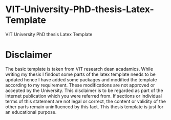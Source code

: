 # VIT-University-PhD-thesis-Latex-Template
VIT University PhD thesis Latex Template


# Disclaimer 
The basic template is taken from VIT research dean acadamics. While writing my thesis I findout some parts of the latex template needs to be updated hence I have added some packages and modified the template according to my requirement. These modifications are not approved or accepted by the University. This disclaimer is to be regarded as part of the internet publication which you were referred from. If sections or individual terms of this statement are not legal or correct, the content or validity of the other parts remain uninfluenced by this fact. This thesis template is just for an educational purpose. 

